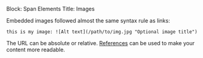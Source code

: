 Block: Span Elements
Title: Images

Embedded images followed almost the same syntax rule as links:

    this is my image: ![Alt text](/path/to/img.jpg "Optional image title")

The URL can be absolute or relative. <a href="#reference" onclick="return openAndFollow('references', 'emdreminders_block3');" title="See this section">References</a> can be used to make your content more readable.
